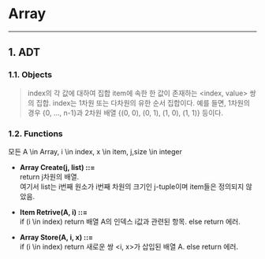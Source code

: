 # Array
***
## 1. ADT
### 1.1. Objects
> index의 각 값에 대하여 집합 item에 속한 한 값이 존재하는 <index, value> 쌍의 집합.
index는 1차원 또는 다차원의 유한 순서 집합이다. 예를 들면, 1차원의 경우 {0, ..., n-1}과 2차원 배열 {(0, 0), (0, 1), (1, 0), (1, 1)} 등이다.

### 1.2. Functions
모든 A \in Array, i \in index, x \in item, j,size \in integer

* **Array Create(j, list) ::=**  
        return j차원의 배열.  
        여기서 list는 i번째 원소가 i번째 차원의 크기인 j-tuple이며 item들은 정의되지 않았음.


* **Item Retrive(A, i) ::=**  
        if (i \in index)
            return 배열 A의 인덱스 i값과 관련된 항목.
        else
            return 에러.

* **Array Store(A, i, x) ::=**  
        if (i \in index)
            return 새로운 쌍 <i, x>가 삽입된 배열 A.
        else
            return 에러.

